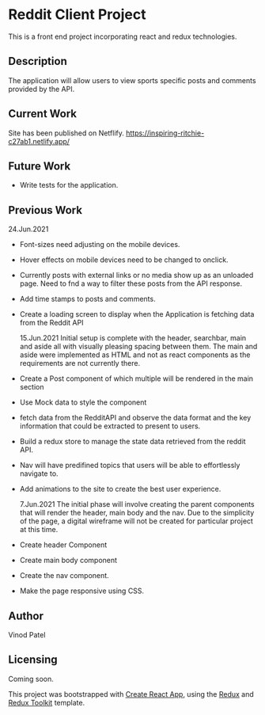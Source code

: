 # Reddit Client Project

This is a front end project incorporating react and redux technologies.

## Description

The application will allow users to view sports specific posts and comments provided by the API.

## Current Work

Site has been published on Netflify. https://inspiring-ritchie-c27ab1.netlify.app/

## Future Work

- Write tests for the application.

## Previous Work

24.Jun.2021

- Font-sizes need adjusting on the mobile devices.
- Hover effects on mobile devices need to be changed to onclick.
- Currently posts with external links or no media show up as an unloaded page. Need to fnd a way to filter these posts from
  the API response.
- Add time stamps to posts and comments.
- Create a loading screen to display when the Application is fetching data from the Reddit API

  15.Jun.2021
  Initial setup is complete with the header, searchbar, main and aside all with visually pleasing spacing between them.
  The main and aside were implemented as HTML and not as react components as the requirements are not currently there.

- Create a Post component of which multiple will be rendered in the main section
- Use Mock data to style the component
- fetch data from the RedditAPI and observe the data format and the key information that could be extracted to present to users.
- Build a redux store to manage the state data retrieved from the reddit API.
- Nav will have predifined topics that users will be able to effortlessly navigate to.
- Add animations to the site to create the best user experience.

  7.Jun.2021
  The initial phase will involve creating the parent components that will render the header, main body and the nav.
  Due to the simplicity of the page, a digital wireframe will not be created for particular project at this time.

- Create header Component
- Create main body component
- Create the nav component.
- Make the page responsive using CSS.

## Author

Vinod Patel

## Licensing

Coming soon.

This project was bootstrapped with [Create React App](https://github.com/facebook/create-react-app), using the [Redux](https://redux.js.org/) and [Redux Toolkit](https://redux-toolkit.js.org/) template.

